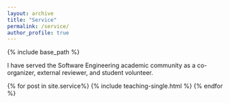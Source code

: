 ```yaml
---
layout: archive
title: "Service"
permalink: /service/
author_profile: true
---
```


{% include base_path %}

I have served the Software Engineering academic community as a co-organizer, external reviewer, and student volunteer.

{% for post in site.service%}
  {% include teaching-single.html %}
{% endfor %}
